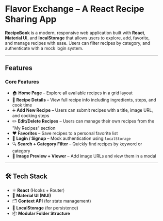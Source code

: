 # Flavor Exchange – A React Recipe Sharing App

**RecipeBook** is a modern, responsive web application built with **React**, **Material UI**, and **localStorage** that allows users to explore, add, favorite, and manage recipes with ease. Users can filter recipes by category, and authenticate with a mock login system.

---

## Features

### Core Features

- 🏠 **Home Page** – Explore all available recipes in a grid layout
- 📄 **Recipe Details** – View full recipe info including ingredients, steps, and cook time
- ➕ **Add New Recipe** – Users can submit recipes with a title, image URL, and cooking steps
- ✏️ **Edit/Delete Recipes** – Users can manage their own recipes from the "My Recipes" section
- ❤️ **Favorites** – Save recipes to a personal favorite list
- 🔐 **Login / Signup** – Mock authentication using `localStorage`
- 🔍 **Search + Category Filter** – Quickly find recipes by keyword or category
- 🧪 **Image Preview + Viewer** – Add image URLs and view them in a modal

---

## 🛠️ Tech Stack

- ⚛️ **React** (Hooks + Router)
- 🎨 **Material UI (MUI)**
- 🗂 **Context API** (for state management)
- 💾 **LocalStorage** (for persistence)
- 📦 **Modular Folder Structure**


